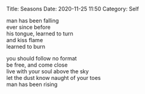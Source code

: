 Title: Seasons
Date: 2020-11-25 11:50
Category: Self

man has been falling  
ever since before  
his tongue, learned to turn  
and kiss flame  
learned to burn

you should follow no format  
be free, and come close  
live with your soul above the sky  
let the dust know naught of your toes  
man has been rising
